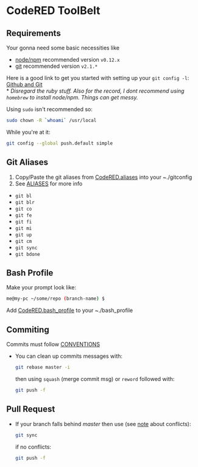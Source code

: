 # CodeRED ToolBelt

## Requirements

Your gonna need some basic necessities like 

* [node/npm](http://nodejs.org/) recommended version `v0.12.x`
* [git](http://git-scm.com/) recommended version `v2.1.*`

Here is a good link to get you started with setting up your `git config -l`:
[Github and Git](http://burnedpixel.com/blog/beginners-setup-guide-for-ruby-node-git-github-on-your-mac/)               
\* *Disregard the ruby stuff. Also for the record, I dont recommend using `homebrew` to install node/npm. Things can get messy.*

Using `sudo` isn't recommended so:
```sh
sudo chown -R `whoami` /usr/local
```

While you're at it:
```sh
git config --global push.default simple
```

## Git Aliases

1. Copy/Paste the git aliases from [CodeRED.aliases](https://github.com/fbuentello/CodeRED-Toolbelt/blob/master/CodeRED.aliases) into your ~./gitconfig
2. See [ALIASES](https://github.com/fbuentello/CodeRED-Toolbelt/blob/master/ALIASES.md) for more info

- `git bl`
- `git blr`
- `git co`
- `git fe`
- `git fi`
- `git mi`
- `git up`
- `git cm`
- `git sync`
- `git bdone`

## Bash Profile 

Make your prompt look like:

```bash
me@my-pc ~/some/repo (branch-name) $
```

Add [CodeRED.bash_profile](https://github.com/fbuentello/CodeRED-Toolbelt/blob/master/CodeRED.bash_profile) to your ~./bash_profile

## Commiting 

Commits must follow [CONVENTIONS](https://github.com/fbuentello/CodeRED-Toolbelt/blob/master/CONVENTIONS.md)
    
- You can clean up commits messages with:

    ```sh
    git rebase master -i
    ```
    
    then using `squash` (merge commit msg) or `reword` followed with:
    
    ```sh
    git push -f
    ```

## Pull Request

- If your branch falls behind *master* then use (see [note](https://github.com/fbuentello/CodeRED-Toolbelt/blob/master/ALIASES.md#notes) about conflicts):

    ```sh
    git sync
    ```
    
    if no conflicts:
    
    ```sh
    git push -f
    ```









